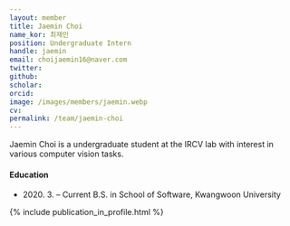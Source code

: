 ```yaml
---
layout: member
title: Jaemin Choi
name_kor: 최재민
position: Undergraduate Intern
handle: jaemin
email: choijaemin16@naver.com
twitter: 
github: 
scholar: 
orcid: 
image: /images/members/jaemin.webp
cv: 
permalink: /team/jaemin-choi
---
```


Jaemin Choi is a undergraduate student at the IRCV lab with interest in various computer vision tasks.


#### Education

<ul class="chronological">
  <li><span>2020. 3. – Current</span> B.S. in School of Software, Kwangwoon University
</ul>

{% include publication_in_profile.html %}
